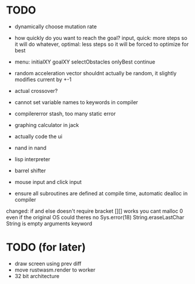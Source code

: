 # TODO

* dynamically choose mutation rate
* how quickly do you want to reach the goal? input, quick: more steps so it will do whatever, optimal: less steps so it will be forced to optimize for best
* menu: initialXY goalXY selectObstacles onlyBest continue
* random acceleration vector shouldnt actually be random, it slightly modifies current by +-1

* actual crossover?
* cannot set variable names to keywords in compiler
* compilererror stash, too many static error
* graphing calculator in jack
* actually code the ui
* nand in nand
* lisp interpreter
* barrel shifter
* mouse input and click input
* ensure all subroutines are defined at compile time, automatic dealloc in compiler

changed:
if and else doesn't require bracket
[][] works
you cant malloc 0 even if the original OS could
theres no Sys.error(18) String.eraseLastChar String is empty
arguments keyword

# TODO (for later)
* draw screen using prev diff
* move rustwasm.render to worker
* 32 bit architecture